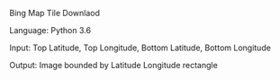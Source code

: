 Bing Map Tile Downlaod

Language: Python 3.6

Input: Top Latitude, Top Longitude, Bottom Latitude, Bottom Longitude

Output: Image bounded by Latitude Longitude rectangle